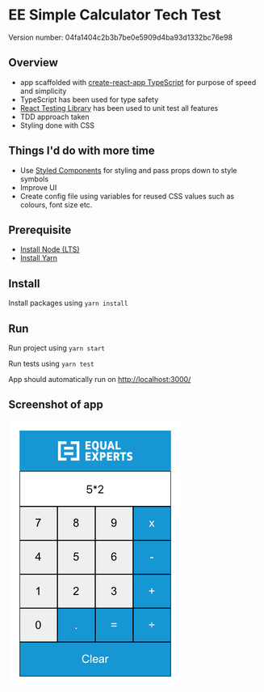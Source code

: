 # EE Simple Calculator Tech Test

Version number: 04fa1404c2b3b7be0e5909d4ba93d1332bc76e98

## Overview

- app scaffolded with [create-react-app TypeScript](https://create-react-app.dev/docs/adding-typescript/) for purpose of speed and simplicity
- TypeScript has been used for type safety
- [React Testing Library](https://www.npmjs.com/package/@testing-library/react) has been used to unit test all features
- TDD approach taken
- Styling done with CSS

## Things I'd do with more time

- Use [Styled Components](https://www.npmjs.com/package/styled-components) for styling and pass props down to style symbols
- Improve UI
- Create config file using variables for reused CSS values such as colours, font size etc.

## Prerequisite

- [Install Node (LTS)](https://nodejs.org/en/download/)
- [Install Yarn](https://classic.yarnpkg.com/en/docs/install)

## Install

Install packages using `yarn install`

## Run

Run project using `yarn start`

Run tests using `yarn test`

App should automatically run on [http://localhost:3000/](http://localhost:3000/)

## Screenshot of app

![EE Calculator screenshot](src/assets/images/ee-calc-screenshot.png)
